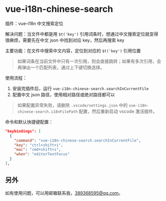 # vue-i18n-chinese-search

插件：vue-i18n 中文搜索定位

解决问题：当文件中都是用 `$t('key')` 引用词条时，想通过中文搜索定位就变得很麻烦，需要先在中文 json 中找到对应 key，然后再搜索 key

主要功能：在文件中搜索中文内容，定位到对应的 `$t('key')` 引用位置

> 如果词条在当前文件中只有一次引用，则会直接跳转；如果有多次引用，会再弹出一个匹配列表，通过上下键切换选择。

使用流程：

1. 安装完插件后，运行 `vue-i18n-chinese-search.searchInCurrentFile`
2. 配置中文 json 路径，使用相对路径或绝对路径都可以

> 如果配置异常失败，请删除 `.vscode/settings.json` 中的 `vue-i18n-chinese-search.i18nFilePath` 配置，然后重新启动 vscode 激活插件。

命令和默认快捷键配置：

```json
"keybindings": [
  {
    "command": "vue-i18n-chinese-search.searchInCurrentFile",
    "key": "ctrl+shift+i",
    "mac": "cmd+shift+i",
    "when": "editorTextFocus"
  }
],
```

## 另外

如有使用问题，可以用邮箱联系我，389368595@qq.com。
